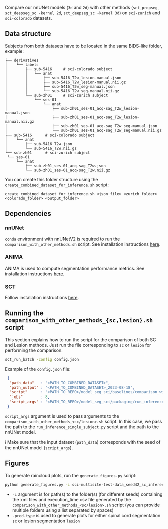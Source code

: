 
Compare our nnUNet models (`3d` and `2d`) with other methods (`sct_propseg`, `sct_deepseg_sc -kernel 2d`, `sct_deepseg_sc -kernel 3d`) on 
`sci-zurich` and `sci-colorado` datasets.

## Data structure

Subjects from both datasets have to be located in the same BIDS-like folder, example:

```
├── derivatives
│	 └── labels
│	     ├── sub-5416     # sci-colorado subject
│	     │	 └── anat
│	     │	     ├── sub-5416_T2w_lesion-manual.json
│	     │	     ├── sub-5416_T2w_lesion-manual.nii.gz
│	     │	     ├── sub-5416_T2w_seg-manual.json
│	     │	     └── sub-5416_T2w_seg-manual.nii.gz
│	     └── sub-zh01     # sci-zurich subject
│	         └── ses-01
│	             └── anat
│	                 ├── sub-zh01_ses-01_acq-sag_T2w_lesion-manual.json
│	                 ├── sub-zh01_ses-01_acq-sag_T2w_lesion-manual.nii.gz
│	                 ├── sub-zh01_ses-01_acq-sag_T2w_seg-manual.json
│	                 └── sub-zh01_ses-01_acq-sag_T2w_seg-manual.nii.gz
├── sub-5416      # sci-colorado subject
│	 └── anat
│	     ├── sub-5416_T2w.json
│	     └── sub-5416_T2w.nii.gz
└── sub-zh01      # sci-zurich subject
 └── ses-01
     └── anat
         ├── sub-zh01_ses-01_acq-sag_T2w.json
         └── sub-zh01_ses-01_acq-sag_T2w.nii.gz
```

You can create this folder structure using the `create_combined_dataset_for_inference.sh` script:

```
create_combined_dataset_for_inference.sh <json_file> <zurich_folder> <colorado_folder> <output_folder>
```

## Dependencies

### nnUNet

`conda` environment with nnUNetV2 is required to run the `comparison_with_other_methods.sh` script. See installation instructions [here](https://github.com/ivadomed/utilities/blob/main/quick_start_guides/nnU-Net_quick_start_guide.md#installation).

### ANIMA

ANIMA is used to compute segmentation performance metrics. See installation instructions [here](https://github.com/ivadomed/utilities/blob/main/quick_start_guides/ANIMA_quick_start_guide.md).

### SCT

Follow installation instructions [here](https://github.com/spinalcordtoolbox/spinalcordtoolbox#installation).

## Running the `comparison_with_other_methods_{sc,lesion}.sh` script

This section explains how to run the script for the comparison of both SC and Lesion methods. Just run the file corresponding to `sc` or `lesion` for performing the comparison.

```bash
sct_run_batch -config config.json
```

Example of the `config.json` file:
```json
 {
  "path_data"   : "<PATH_TO_COMBINED_DATASET>",
  "path_output" : "<PATH_TO_COMBINED_DATASET>_2023-08-18",
  "script"      : "<PATH_TO_REPO>/model_seg_sci/baselines/comparison_with_other_methods_<sc/lesion>.sh",
  "jobs"        : 8,
  "script_args" : "<PATH_TO_REPO>/model_seg_sci/packaging/run_inference_single_subject.py <PATH_TO_MODEL>/sci-multisite-model"
 }
```

`script_args` argument is used to pass arguments to the `comparison_with_other_methods_<sc/lesion>.sh` script. 
In this case, we pass the path to the `run_inference_single_subject.py` script and the path to the nnUNet model.

ℹ️ Make sure that the input dataset (`path_data`) corresponds with the seed of the nnUNet model (`script_args`). 

## Figures

To generate raincloud plots, run the `generate_figures.py` script:

```bash
python generate_figures.py -i sci-multisite-test-data_seed42_sc_inference_2023-09-11/results sci-multisite-test-data_seed123_sc_inference_2023-09-11/results ... -pred-type <sc/lesion>
```

- `-i` argument is for path(s) to the folder(s) (for different seeds) containing the xml files and execution_time.csv file generated by the `comparison_with_other_methods_<sc/lesion>.sh` script (you can provide multiple folders using a list separated by spaces)
- `-pred-type` is used to generate plots for either spinal cord segmentation `sc` or lesion segmentation `lesion`
